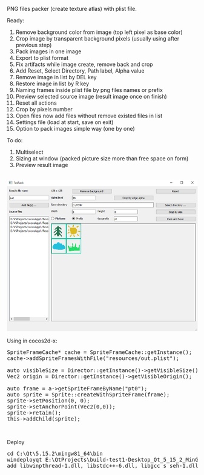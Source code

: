 PNG files packer (create texture atlas) with plist file.

Ready:
1) Remove background color from image (top left pixel as base color)
2) Crop image by transparent background pixels (usually using after previous step)
3) Pack images in one image
4) Export to plist format
5) Fix artifacts while image create, remove back and crop
6) Add Reset, Select Directory, Path label, Alpha value
7) Remove image in list by DEL key
8) Restore image in list by R key
9) Naming frames inside plist file by png files names or prefix
10) Preview selected source image (result image once on finish)
11) Reset all actions
12) Crop by pixels number
13) Open files now add files without remove existed files in list
14) Settings file (load at start, save on exit)
15) Option to pack images simple way (one by one)

To do:
1) Multiselect
2) Sizing at window (packed picture size more than free space on form)
4) Preview result image

<br/><img src="screen.png" /><br/>

Using in cocos2d-x:
<pre>
SpriteFrameCache* cache = SpriteFrameCache::getInstance();
cache->addSpriteFramesWithFile("resources/out.plist");

auto visibleSize = Director::getInstance()->getVisibleSize();
Vec2 origin = Director::getInstance()->getVisibleOrigin();

auto frame = a->getSpriteFrameByName("pt0");
auto sprite = Sprite::createWithSpriteFrame(frame);
sprite->setPosition(0, 0);
sprite->setAnchorPoint(Vec2(0,0));
sprite->retain();
this->addChild(sprite);
</pre>

<br/>

Deploy

<pre>
cd C:\Qt\5.15.2\mingw81_64\bin 
windeployqt E:\QtProjects\build-test1-Desktop_Qt_5_15_2_MinGW_64_bit-Release\release
add libwinpthread-1.dll, libstdc++-6.dll, libgcc_s_seh-1.dll
</pre>
